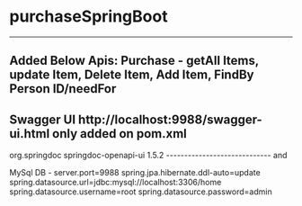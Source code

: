 # purchaseSpringBoot
---------------------------------
Added Below Apis:
Purchase - 
getAll Items,
update Item,
Delete Item,
Add Item,
FindBy Person ID/needFor
------------------------
Swagger UI
http://localhost:9988/swagger-ui.html
only added on pom.xml
------------------------
<dependency>
			<groupId>org.springdoc</groupId>
			<artifactId>springdoc-openapi-ui</artifactId>
			<version>1.5.2</version>
		</dependency>
-----------------------------
and 

MySql DB - 
server.port=9988
spring.jpa.hibernate.ddl-auto=update
spring.datasource.url=jdbc:mysql://localhost:3306/home
spring.datasource.username=root
spring.datasource.password=admin


